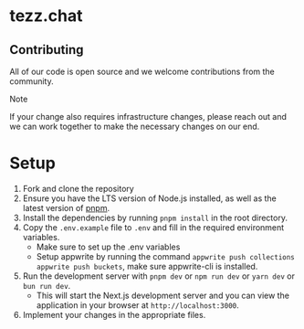 # tezz.chat

## Contributing

<!-- Add open source contributing guide -->

All of our code is open source and we welcome contributions from the community.

<!-- prettier-ignore -->
> [!NOTE] 
> If your change also requires infrastructure changes, please reach out
> and we can work together to make the necessary changes on our end.

<!-- prettier-ignore-end -->

# Setup

1. Fork and clone the repository
2. Ensure you have the LTS version of Node.js installed, as well as the latest
   version of [pnpm](https://pnpm.io).
3. Install the dependencies by running `pnpm install` in the root directory.
4. Copy the `.env.example` file to `.env` and fill in the required environment variables.
   - Make sure to set up the .env variables
   - Setup appwrite by running the command `appwrite push collections` `appwrite push buckets`, make sure appwrite-cli is installed.
5. Run the development server with `pnpm dev` or `npm run dev` or `yarn dev` or `bun run dev`.
   - This will start the Next.js development server and you can view the application in your browser at `http://localhost:3000`.
6. Implement your changes in the appropriate files.
